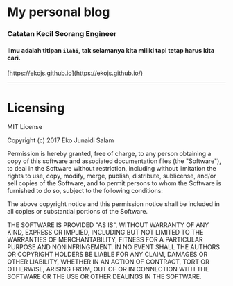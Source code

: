 # My personal blog

### Catatan Kecil Seorang Engineer
#### Ilmu adalah titipan `ilahi`, tak selamanya kita miliki tapi tetap harus kita cari.

[https://ekojs.github.io](https://ekojs.github.io/)

-----

# Licensing
MIT License

Copyright (c) 2017 Eko Junaidi Salam

Permission is hereby granted, free of charge, to any person obtaining a copy
of this software and associated documentation files (the "Software"), to deal
in the Software without restriction, including without limitation the rights
to use, copy, modify, merge, publish, distribute, sublicense, and/or sell
copies of the Software, and to permit persons to whom the Software is
furnished to do so, subject to the following conditions:

The above copyright notice and this permission notice shall be included in all
copies or substantial portions of the Software.

THE SOFTWARE IS PROVIDED "AS IS", WITHOUT WARRANTY OF ANY KIND, EXPRESS OR
IMPLIED, INCLUDING BUT NOT LIMITED TO THE WARRANTIES OF MERCHANTABILITY,
FITNESS FOR A PARTICULAR PURPOSE AND NONINFRINGEMENT. IN NO EVENT SHALL THE
AUTHORS OR COPYRIGHT HOLDERS BE LIABLE FOR ANY CLAIM, DAMAGES OR OTHER
LIABILITY, WHETHER IN AN ACTION OF CONTRACT, TORT OR OTHERWISE, ARISING FROM,
OUT OF OR IN CONNECTION WITH THE SOFTWARE OR THE USE OR OTHER DEALINGS IN THE
SOFTWARE.
